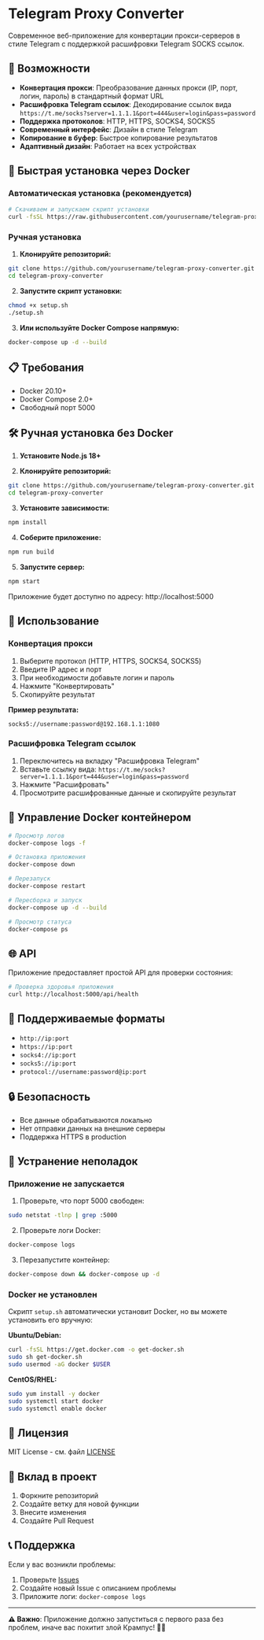 # Telegram Proxy Converter

Современное веб-приложение для конвертации прокси-серверов в стиле Telegram с поддержкой расшифровки Telegram SOCKS ссылок.

## 🚀 Возможности

- **Конвертация прокси**: Преобразование данных прокси (IP, порт, логин, пароль) в стандартный формат URL
- **Расшифровка Telegram ссылок**: Декодирование ссылок вида `https://t.me/socks?server=1.1.1.1&port=444&user=login&pass=password`
- **Поддержка протоколов**: HTTP, HTTPS, SOCKS4, SOCKS5
- **Современный интерфейс**: Дизайн в стиле Telegram
- **Копирование в буфер**: Быстрое копирование результатов
- **Адаптивный дизайн**: Работает на всех устройствах

## 🐳 Быстрая установка через Docker

### Автоматическая установка (рекомендуется)

```bash
# Скачиваем и запускаем скрипт установки
curl -fsSL https://raw.githubusercontent.com/yourusername/telegram-proxy-converter/main/setup.sh | bash
```

### Ручная установка

1. **Клонируйте репозиторий:**
```bash
git clone https://github.com/yourusername/telegram-proxy-converter.git
cd telegram-proxy-converter
```

2. **Запустите скрипт установки:**
```bash
chmod +x setup.sh
./setup.sh
```

3. **Или используйте Docker Compose напрямую:**
```bash
docker-compose up -d --build
```

## 📋 Требования

- Docker 20.10+
- Docker Compose 2.0+
- Свободный порт 5000

## 🛠️ Ручная установка без Docker

1. **Установите Node.js 18+**

2. **Клонируйте репозиторий:**
```bash
git clone https://github.com/yourusername/telegram-proxy-converter.git
cd telegram-proxy-converter
```

3. **Установите зависимости:**
```bash
npm install
```

4. **Соберите приложение:**
```bash
npm run build
```

5. **Запустите сервер:**
```bash
npm start
```

Приложение будет доступно по адресу: http://localhost:5000

## 📖 Использование

### Конвертация прокси

1. Выберите протокол (HTTP, HTTPS, SOCKS4, SOCKS5)
2. Введите IP адрес и порт
3. При необходимости добавьте логин и пароль
4. Нажмите "Конвертировать"
5. Скопируйте результат

**Пример результата:**
```
socks5://username:password@192.168.1.1:1080
```

### Расшифровка Telegram ссылок

1. Переключитесь на вкладку "Расшифровка Telegram"
2. Вставьте ссылку вида: `https://t.me/socks?server=1.1.1.1&port=444&user=login&pass=password`
3. Нажмите "Расшифровать"
4. Просмотрите расшифрованные данные и скопируйте результат

## 🔧 Управление Docker контейнером

```bash
# Просмотр логов
docker-compose logs -f

# Остановка приложения
docker-compose down

# Перезапуск
docker-compose restart

# Пересборка и запуск
docker-compose up -d --build

# Просмотр статуса
docker-compose ps
```

## 🌐 API

Приложение предоставляет простой API для проверки состояния:

```bash
# Проверка здоровья приложения
curl http://localhost:5000/api/health
```

## 🎨 Поддерживаемые форматы

- `http://ip:port`
- `https://ip:port`
- `socks4://ip:port`
- `socks5://ip:port`
- `protocol://username:password@ip:port`

## 🔒 Безопасность

- Все данные обрабатываются локально
- Нет отправки данных на внешние серверы
- Поддержка HTTPS в production

## 🐛 Устранение неполадок

### Приложение не запускается

1. Проверьте, что порт 5000 свободен:
```bash
sudo netstat -tlnp | grep :5000
```

2. Проверьте логи Docker:
```bash
docker-compose logs
```

3. Перезапустите контейнер:
```bash
docker-compose down && docker-compose up -d
```

### Docker не установлен

Скрипт `setup.sh` автоматически установит Docker, но вы можете установить его вручную:

**Ubuntu/Debian:**
```bash
curl -fsSL https://get.docker.com -o get-docker.sh
sudo sh get-docker.sh
sudo usermod -aG docker $USER
```

**CentOS/RHEL:**
```bash
sudo yum install -y docker
sudo systemctl start docker
sudo systemctl enable docker
```

## 📝 Лицензия

MIT License - см. файл [LICENSE](LICENSE)

## 🤝 Вклад в проект

1. Форкните репозиторий
2. Создайте ветку для новой функции
3. Внесите изменения
4. Создайте Pull Request

## 📞 Поддержка

Если у вас возникли проблемы:

1. Проверьте [Issues](https://github.com/yourusername/telegram-proxy-converter/issues)
2. Создайте новый Issue с описанием проблемы
3. Приложите логи: `docker-compose logs`

---

**⚠️ Важно**: Приложение должно запуститься с первого раза без проблем, иначе вас похитит злой Крампус! 🎄👹